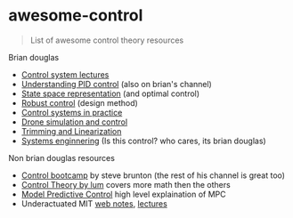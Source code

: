 # awesome-control
> List of awesome control theory resources

Brian douglas

* [Control system lectures](https://www.youtube.com/user/ControlLectures)
* [Understanding PID control](https://www.youtube.com/playlist?list=PLn8PRpmsu08pQBgjxYFXSsODEF3Jqmm-y) (also on brian's channel)
* [State space representation](https://www.youtube.com/playlist?list=PLn8PRpmsu08podBgFw66-IavqU2SqPg_w) (and optimal control)
* [Robust control](https://www.youtube.com/playlist?list=PLn8PRpmsu08qFLMfgTEzR8DxOPE7fBiin) (design method)
* [Control systems in practice](https://www.youtube.com/playlist?list=PLn8PRpmsu08pFBqgd_6Bi7msgkWFKL33b)
* [Drone simulation and control](https://www.youtube.com/playlist?list=PLn8PRpmsu08oOLBVYYIwwN_nvuyUqEjrj)
* [Trimming and Linearization](https://www.youtube.com/playlist?list=PLn8PRpmsu08pBTodd3FX6cNJAZtzTyBHi)
* [Systems enginnering](https://www.youtube.com/playlist?list=PLn8PRpmsu08owzDpgnQr7vo2O-FUQm_fL) (Is this control? who cares, its brian douglas)

Non brian douglas resources

* [Control bootcamp](https://www.youtube.com/playlist?list=PLMrJAkhIeNNR20Mz-VpzgfQs5zrYi085m) by steve brunton (the rest of his channel is great too)
* [Control Theory by lum](https://www.youtube.com/playlist?list=PLxdnSsBqCrrF9KOQRB9ByfB0EUMwnLO9o) covers more math then the others
* [Model Predictive Control](https://www.youtube.com/playlist?list=PLn8PRpmsu08ozoeoXgxPSBKLyd4YEHww8) high level explaination of MPC
* Underactuated MIT [web notes](http://underactuated.mit.edu/index.html), [lectures](https://www.youtube.com/channel/UChfUOAhz7ynELF-s_1LPpWg)
